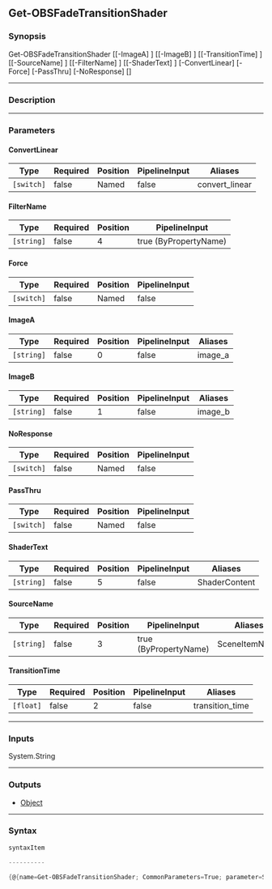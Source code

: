 Get-OBSFadeTransitionShader
---------------------------

### Synopsis

Get-OBSFadeTransitionShader [[-ImageA] <string>] [[-ImageB] <string>] [[-TransitionTime] <float>] [[-SourceName] <string>] [[-FilterName] <string>] [[-ShaderText] <string>] [-ConvertLinear] [-Force] [-PassThru] [-NoResponse] [<CommonParameters>]

---

### Description

---

### Parameters
#### **ConvertLinear**

|Type      |Required|Position|PipelineInput|Aliases       |
|----------|--------|--------|-------------|--------------|
|`[switch]`|false   |Named   |false        |convert_linear|

#### **FilterName**

|Type      |Required|Position|PipelineInput        |
|----------|--------|--------|---------------------|
|`[string]`|false   |4       |true (ByPropertyName)|

#### **Force**

|Type      |Required|Position|PipelineInput|
|----------|--------|--------|-------------|
|`[switch]`|false   |Named   |false        |

#### **ImageA**

|Type      |Required|Position|PipelineInput|Aliases|
|----------|--------|--------|-------------|-------|
|`[string]`|false   |0       |false        |image_a|

#### **ImageB**

|Type      |Required|Position|PipelineInput|Aliases|
|----------|--------|--------|-------------|-------|
|`[string]`|false   |1       |false        |image_b|

#### **NoResponse**

|Type      |Required|Position|PipelineInput|
|----------|--------|--------|-------------|
|`[switch]`|false   |Named   |false        |

#### **PassThru**

|Type      |Required|Position|PipelineInput|
|----------|--------|--------|-------------|
|`[switch]`|false   |Named   |false        |

#### **ShaderText**

|Type      |Required|Position|PipelineInput|Aliases      |
|----------|--------|--------|-------------|-------------|
|`[string]`|false   |5       |false        |ShaderContent|

#### **SourceName**

|Type      |Required|Position|PipelineInput        |Aliases      |
|----------|--------|--------|---------------------|-------------|
|`[string]`|false   |3       |true (ByPropertyName)|SceneItemName|

#### **TransitionTime**

|Type     |Required|Position|PipelineInput|Aliases        |
|---------|--------|--------|-------------|---------------|
|`[float]`|false   |2       |false        |transition_time|

---

### Inputs
System.String

---

### Outputs
* [Object](https://learn.microsoft.com/en-us/dotnet/api/System.Object)

---

### Syntax
```PowerShell
syntaxItem
```
```PowerShell
----------
```
```PowerShell
{@{name=Get-OBSFadeTransitionShader; CommonParameters=True; parameter=System.Object[]}}
```
